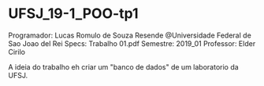 # UFSJ_19-1_POO-tp1

Programador: Lucas Romulo de Souza Resende
@Universidade Federal de Sao Joao del Rei
Specs: Trabalho 01.pdf
Semestre: 2019_01
Professor: Elder Cirilo


A ideia do trabalho eh criar um "banco de dados" de um laboratorio da UFSJ.
